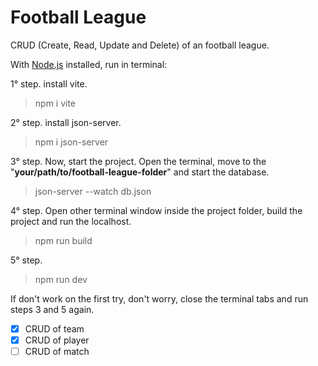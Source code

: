 # Football League
 
CRUD (Create, Read, Update and Delete) of an football league.

With [Node.js](https://nodejs.org/en/download/) installed, run in terminal:

1° step. install vite.
> npm i vite

2° step. install json-server.
> npm i json-server

3° step. Now, start the project. Open the terminal, move to the "__your/path/to/football-league-folder__" and start the database.
> json-server --watch db.json

4° step. Open other terminal window inside the project folder, build the project and run the localhost.
> npm run build

5° step.
> npm run dev

If don't work on the first try, don't worry, close the terminal tabs and run steps 3 and 5 again.

- [x] CRUD of team
- [x] CRUD of player
- [ ] CRUD of match
